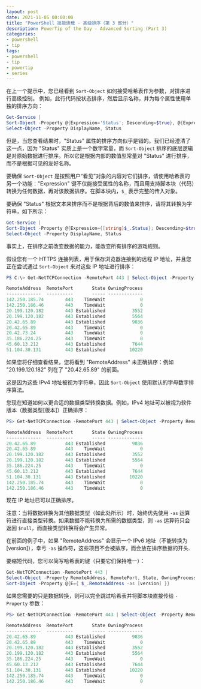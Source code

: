 ```yaml
---
layout: post
date: 2021-11-05 00:00:00
title: "PowerShell 技能连载 - 高级排序（第 3 部分）"
description: PowerTip of the Day - Advanced Sorting (Part 3)
categories:
- powershell
- tip
tags:
- powershell
- tip
- powertip
- series
---
```

在上一个提示中，您已经看到 `Sort-Object` 如何接受哈希表作为参数，对排序进行高级控制。 例如，此行代码按状态排序，然后显示名称，并为每个属性使用单独的排序方向：

```powershell
Get-Service |
Sort-Object -Property @{Expression='Status'; Descending=$true}, @{Expression='DisplayName'; Descending=$false } |
Select-Object -Property DisplayName, Status
```

但是，当您查看结果时，"Status" 属性的排序方向似乎是错的。我们已经澄清了这一点，因为 "Status" 实质上是一个数字常量，而 `Sort-Object` 排序的底层逻辑是对原始数据进行排序。所以它是根据内部的数值型常量对 "Status" 进行排序，而不是根据可见的友好名称。

要确保 `Sort-Object` 是按照用户“看见”对象的内容对它们排序，请使用哈希表的另一个功能："Expression" 键不仅能接受属性的名称，而且用支持脚本块（代码）转换为任何数据，再对该数据排序。在脚本块内，`$_` 表示完整的传入对象。

要确保 "Status" 根据文本来排序而不是根据背后的数值来排序，请将其转换为字符串，如下所示：

```powershell
Get-Service |
Sort-Object -Property @{Expression={[string]$_.Status}; Descending=$true}, @{Expression='DisplayName'; Descending=$false } |
Select-Object -Property DisplayName, Status
```

事实上，在排序之前改变数据的能力，能改变所有排序的游戏规则。

假设您有一个 HTTPS 连接列表，用于保存浏览器连接到的远程 IP 地址，并且您正在尝试通过 `Sort-Object` 来对这些 IP 地址进行排序：

```powershell
PS C:\> Get-NetTCPConnection -RemotePort 443 | Select-Object -Property RemoteAddress, RemotePort, State, OwningProcess | Sort-Object -Property RemoteAddress

RemoteAddress  RemotePort       State OwningProcess
-------------  ----------       ----- -------------
142.250.185.74        443    TimeWait             0
142.250.186.46        443    TimeWait             0
20.199.120.182        443 Established          3552
20.199.120.182        443 Established          5564
20.42.65.89           443 Established          9836
20.42.65.89           443    TimeWait             0
20.42.73.24           443    TimeWait             0
35.186.224.25         443    TimeWait             0
45.60.13.212          443 Established          7644
51.104.30.131         443 Established         10220
```

如果您将仔细查看结果，您将看到 "RemoteAddress" 未正确排序：例如 "20.199.120.182" 列在了 "20.42.65.89" 的前面。

这是因为这些 IPv4 地址被视为字符串，因此 `Sort-Object` 使用默认的字母数字排序算法。

您现在知道如何以更合适的数据类型转换数据。例如，IPv4 地址可以被视为软件版本（数据类型\[版本\]）正确排序：

```powershell
PS> Get-NetTCPConnection -RemotePort 443 | Select-Object -Property RemoteAddress, RemotePort, State, OwningProcess | Sort-Object -Property @{Expression={ $_.RemoteAddress -as [version] }}

RemoteAddress  RemotePort       State OwningProcess
-------------  ----------       ----- -------------
20.42.65.89           443 Established          9836
20.42.65.89           443    TimeWait             0
20.199.120.182        443 Established          3552
20.199.120.182        443 Established          5564
35.186.224.25         443    TimeWait             0
45.60.13.212          443 Established          7644
51.104.30.131         443 Established         10220
142.250.185.74        443    TimeWait             0
142.250.186.46        443    TimeWait             0
```

现在 IP 地址已可以正确排序。

注意：当将数据转换为其他数据类型（如此处所示）时，始终优先使用 `-as` 运算符进行直接类型转换。如果数据不能转换为所需的数据类型，则 `-as` 运算符只会返回 `$null`，而直接类型转换将会产生异常。

在前面的例子中，如果 "RemoteAddress" 会显示一个 IPv6 地址（不能转换为 \[version\]），幸亏 `-as` 操作符，这些项目不会被排序，而会放在排序数据的开头.

要缩短代码，您可以简写哈希表的键（只要它们保持唯一）：

```powershell
Get-NetTCPConnection -RemotePort 443 |
Select-Object -Property RemoteAddress, RemotePort, State, OwningProcess |
Sort-Object -Property @{E={ $_.RemoteAddress -as [version] }}
```

如果您需要的只是数据转换，则可以完全跳过哈希表并将脚本块直接传给 `-Property` 参数：

```powershell
PS> Get-NetTCPConnection -RemotePort 443 | Select-Object -Property RemoteAddress, RemotePort, State, OwningProcess | Sort-Object -Property { $_.RemoteAddress -as [version] }

RemoteAddress  RemotePort       State OwningProcess
-------------  ----------       ----- -------------
20.42.65.89           443 Established          9836
20.42.65.89           443    TimeWait             0
20.199.120.182        443 Established          3552
20.199.120.182        443 Established          5564
35.186.224.25         443    TimeWait             0
45.60.13.212          443 Established          7644
51.104.30.131         443 Established         10220
142.250.185.74        443    TimeWait             0
142.250.186.46        443    TimeWait             0
```

<!--本文国际来源：[Advanced Sorting (Part 3)](https://community.idera.com/database-tools/powershell/powertips/b/tips/posts/advanced-sorting-part-3)-->

